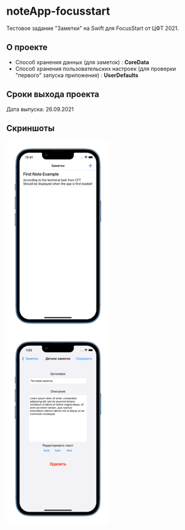 # noteApp-focusstart

Тестовое задание "Заметки" на Swift для FocusStart от ЦФТ 2021.

## О проекте

* Способ хранения данных (для заметок) : **CoreData** 
* Способ хранения пользовательских настроек (для проверки "первого" запуска приложения) : **UserDefaults**

## Сроки выхода проекта
Дата выпуска: 26.09.2021 

## Скриншоты
<img src="https://github.com/hellbeemzk/noteApp-focusstart/blob/main/noteApp/Images/List.png" alt="[AppScreenshoteiOS]" align="center" width="270"/> <img src="https://github.com/hellbeemzk/noteApp-focusstart/blob/main/noteApp/Images/Note.png" alt="[AddNoteScreenshoteiOS]" align="center" width="270"/>


